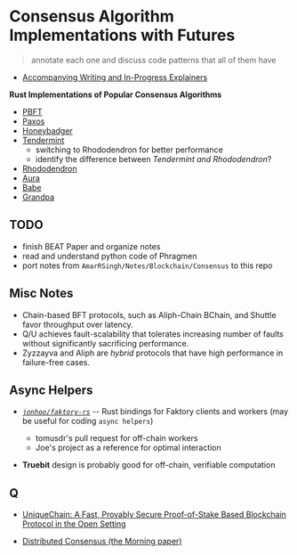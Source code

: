 # Consensus Algorithm Implementations with Futures
> annotate each one and discuss code patterns that all of them have

* [Accompanying Writing and In-Progress Explainers](./xplanerz/)

**Rust Implementations of Popular Consensus Algorithms**
* [PBFT]()
* [Paxos](https://github.com/nwtnni/paxos)
* [Honeybadger](https://github.com/rphmeier/honeybadger)
* [Tendermint](https://github.com/paritytech/parity-ethereum/pull/9980/files)
    * switching to Rhododendron for better performance
    * identify the difference between *Tendermint and Rhododendron*?
* [Rhododendron](https://github.com/paritytech/rhododendron)
* [Aura]()
* [Babe]()
* [Grandpa]()

## TODO

* finish BEAT Paper and organize notes
* read and understand python code of Phragmen
* port notes from `AmarRSingh/Notes/Blockchain/Consensus` to this repo

## Misc Notes

* Chain-based BFT protocols, such as Aliph-Chain BChain, and Shuttle favor throughput over latency.
* Q/U achieves fault-scalability that tolerates increasing number of faults without significantly sacrificing performance.
* Zyzzayva and Aliph are *hybrid* protocols that have high performance in failure-free cases.

## Async Helpers
* *[`jonhoo/faktory-rs`](https://github.com/jonhoo/faktory-rs)* -- Rust bindings for Faktory clients and workers (may be useful for coding `async helpers`)
    * tomusdr's pull request for off-chain workers
    * Joe's project as a reference for optimal interaction

* **Truebit** design is probably good for off-chain, verifiable computation

## Q

* [UniqueChain: A Fast, Provably Secure Proof-of-Stake Based Blockchain Protocol in the Open Setting](https://eprint.iacr.org/2019/456)

* [Distributed Consensus (the Morning paper)](https://blog.acolyer.org/2019/05/07/distributed-consensus-revised-part-i/)